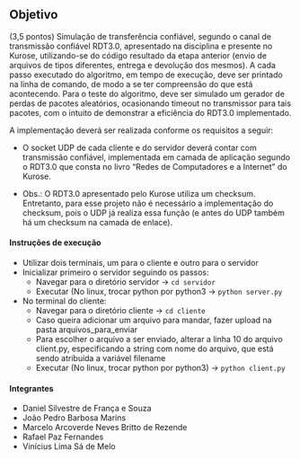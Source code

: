 ## Objetivo

(3,5 pontos) Simulação de transferência confiável, segundo o canal de transmissão confiável RDT3.0, apresentado na disciplina e presente no Kurose, utilizando-se do código resultado da etapa anterior (envio de arquivos de tipos diferentes, entrega e devolução dos mesmos). A cada passo executado do algoritmo, em tempo de execução, deve ser printado na linha de comando, de modo a se ter compreensão do que está acontecendo. Para o teste do algoritmo, deve ser simulado um gerador de perdas de pacotes aleatórios, ocasionando timeout no transmissor para tais pacotes, com o intuito de demonstrar a eficiência do RDT3.0 implementado.

A implementação deverá ser realizada conforme os requisitos a seguir:

- O socket UDP de cada cliente e do servidor deverá contar com transmissão confiável, implementada em camada de aplicação segundo o RDT3.0 que consta no livro “Redes de Computadores e a Internet” do Kurose.

- Obs.: O RDT3.0 apresentado pelo Kurose utiliza um checksum. Entretanto, para esse projeto não é necessário a implementação do checksum, pois o UDP já realiza essa função (e antes do UDP também há um checksum na camada de enlace).


#### Instruções de execução

- Utilizar dois terminais, um para o cliente e outro para o servidor
- Inicializar primeiro o servidor seguindo os passos:
    - Navegar para o diretório servidor -> `cd servidor`
    - Executar (No linux, trocar python por python3 -> `python server.py`
- No terminal do cliente:
    - Navegar para o diretório cliente -> `cd cliente`
    - Caso queira adicionar um arquivo para mandar, fazer upload na pasta arquivos_para_enviar
    - Para escolher o arquivo a ser enviado, alterar a linha 10 do arquivo client.py, especificando a string com nome do arquivo, que está sendo atribuida a variável filename
    - Executar (No linux, trocar python por python3) -> `python client.py`
 
#### Integrantes

- Daniel Silvestre de França e Souza
- João Pedro Barbosa Marins
- Marcelo Arcoverde Neves Britto de Rezende
- Rafael Paz Fernandes
- Vinícius Lima Sá de Melo
